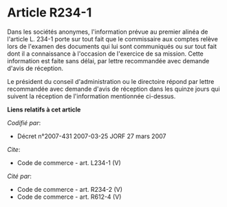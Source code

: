 # Article R234-1

Dans les sociétés anonymes, l'information prévue au premier alinéa de l'article L. 234-1 porte sur tout fait que le
commissaire aux comptes relève lors de l'examen des documents qui lui sont communiqués ou sur tout fait dont il a
connaissance à l'occasion de l'exercice de sa mission. Cette information est faite sans délai, par lettre recommandée avec
demande d'avis de réception. 

Le président du conseil d'administration ou le directoire répond par lettre recommandée avec demande d'avis de réception dans
les quinze jours qui suivent la réception de l'information mentionnée ci-dessus.

**Liens relatifs à cet article**

_Codifié par_:

  - Décret n°2007-431 2007-03-25 JORF 27 mars 2007

_Cite_:

  - Code de commerce - art. L234-1 (V)

_Cité par_:

  - Code de commerce - art. R234-2 (V)
  - Code de commerce - art. R612-4 (V)
